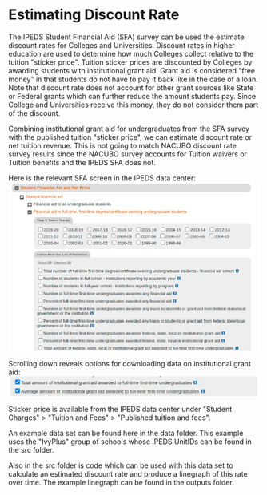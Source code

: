 # Estimating Discount Rate

The IPEDS Student Financial Aid (SFA) survey can be used the estimate discount rates for Colleges and Universities. Discount rates in higher education are used to determine how much Colleges collect relative to the tuition "sticker price". Tuition sticker prices are discounted by Colleges by awarding students with institutional grant aid. Grant aid is considered "free money" in that students do not have to pay it back like in the case of a loan. Note that discount rate does not account for other grant sources like State or Federal grants which can further reduce the amount students pay. Since College and Universities receive this money, they do not consider them part of the discount.

Combining institutional grant aid for undergraduates from the SFA survey with the published tuition "sticker price", we can estimate discount rate or net tuition revenue. This is not going to match NACUBO discount rate survey results since the NACUBO survey accounts for Tuition waivers or Tuition benefits and the IPEDS SFA does not.

Here is the relevant SFA screen in the IPEDS data center: 
![IPEDS Screenshot1](img/sfa-grab1.png)

Scrolling down reveals options for downloading data on institutional grant aid:
![IPEDS Screenshot2](img/sfa-grab2.png)

Sticker price is available from the IPEDS data center under "Student Charges" > "Tuition and Fees" > "Published tuition and fees".

An example data set can be found here in the data folder. This example uses the "IvyPlus" group of schools whose IPEDS UnitIDs can be found in the src folder.

Also in the src folder is code which can be used with this data set to calculate an estimated discount rate and produce a linegraph of this rate over time. The example linegraph can be found in the outputs folder.